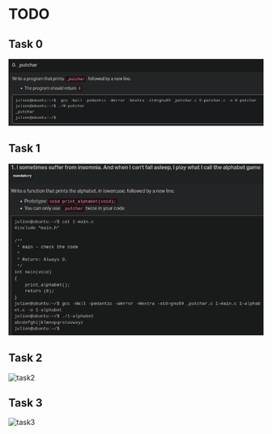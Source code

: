 # TODO

## Task 0
![task0](image/todo_2025-02-18-1604.png)

## Task 1
![task1](image/Todo_2025-02-19-0928.png)

## Task 2
![task2](Todo_2025-02-19-1122.png)

## Task 3
![task3](Todo_2025-02-19-1440.png)

